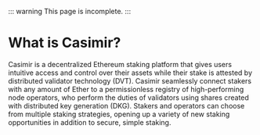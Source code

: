 ::: warning
This page is incomplete.
:::

# What is Casimir?

Casimir is a decentralized Ethereum staking platform that gives users intuitive access and control over their assets while their stake is attested by distributed validator technology (DVT). Casimir seamlessly connect stakers with any amount of Ether to a permissionless registry of high-performing node operators, who perform the duties of validators using shares created with distributed key generation (DKG). Stakers and operators can choose from multiple staking strategies, opening up a variety of new staking opportunities in addition to secure, simple staking.
